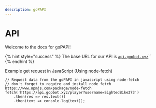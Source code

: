 ```yaml
---
description: goPAPI
---
```


# API

Welcome to the docs for goPAPI!

{% hint style="success" %}
The base URL for our API is [`api.gopbot.xyz`](https://api.gopbot.xyz)``
{% endhint %}

Example get request in JavaScript (Using node-fetch)

```
// Request data from the goPAPI in javascript using node-fetch
// don't forget to require and install node fetch https://www.npmjs.com/package/node-fetch
fetch('https://api.gopbot.xyz/player?username=SightedBike273')
    .then(res => res.text())
    .then(text => console.log(text));
```
